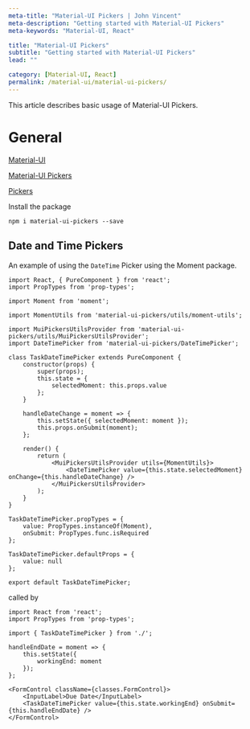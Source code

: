 ```yaml
---
meta-title: "Material-UI Pickers | John Vincent"
meta-description: "Getting started with Material-UI Pickers"
meta-keywords: "Material-UI, React"

title: "Material-UI Pickers"
subtitle: "Getting started with Material-UI Pickers"
lead: ""

category: [Material-UI, React]
permalink: /material-ui/material-ui-pickers/
---
```


This article describes basic usage of Material-UI Pickers.

<!-- end -->

# General

[Material-UI](https://material-ui-next.com/)

[Material-UI Pickers](https://material-ui-next.com/demos/pickers/)

[Pickers](https://github.com/dmtrKovalenko/material-ui-pickers)

Install the package

```
npm i material-ui-pickers --save
```

## Date and Time Pickers

An example of using the `DateTime` Picker using the Moment package.

```
import React, { PureComponent } from 'react';
import PropTypes from 'prop-types';

import Moment from 'moment';

import MomentUtils from 'material-ui-pickers/utils/moment-utils';

import MuiPickersUtilsProvider from 'material-ui-pickers/utils/MuiPickersUtilsProvider';
import DateTimePicker from 'material-ui-pickers/DateTimePicker';

class TaskDateTimePicker extends PureComponent {
	constructor(props) {
		super(props);
		this.state = {
			selectedMoment: this.props.value
		};
	}

	handleDateChange = moment => {
		this.setState({ selectedMoment: moment });
		this.props.onSubmit(moment);
	};

	render() {
		return (
			<MuiPickersUtilsProvider utils={MomentUtils}>
				<DateTimePicker value={this.state.selectedMoment} onChange={this.handleDateChange} />
			</MuiPickersUtilsProvider>
		);
	}
}

TaskDateTimePicker.propTypes = {
	value: PropTypes.instanceOf(Moment),
	onSubmit: PropTypes.func.isRequired
};

TaskDateTimePicker.defaultProps = {
	value: null
};

export default TaskDateTimePicker;
```

called by

```
import React from 'react';
import PropTypes from 'prop-types';

import { TaskDateTimePicker } from './';

handleEndDate = moment => {
	this.setState({
		workingEnd: moment
	});
};

<FormControl className={classes.FormControl}>
	<InputLabel>Due Date</InputLabel>
	<TaskDateTimePicker value={this.state.workingEnd} onSubmit={this.handleEndDate} />
</FormControl>
```
